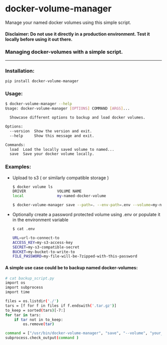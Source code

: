 # docker-volume-manager
Manage your named docker volumes using this simple script.

#### Disclaimer: Do not use it directly in a production environment. Test it locally before using it out there.


### Managing docker-volumes with a simple script.
-----

### Installation:

`pip install docker-volume-manager`

### Usage:

```bash
$ docker-volume-manager --help
Usage: docker-volume-manager [OPTIONS] COMMAND [ARGS]...

  Showcase different options to backup and load docker volumes.

Options:
  --version  Show the version and exit.
  --help     Show this message and exit.

Commands:
  load  Load the locally saved volume to named...
  save  Save your docker volume locally.
```

### Examples:
- Upload to s3 ( or similarly compatible storage )

  ```bash
  $ docker volume ls
  DRIVER              VOLUME NAME
  local               my-named-docker-volume

  $ docker-volume-manager save --path=. --env-path=.env --volume=my-named-docker-volume --to-s3  --interactive=False
  ```

- Optionally create a password protected volume using .env or populate it in the environment variable
  ```bash
  $ cat .env

  URL=url-to-connect-to
  ACCESS_KEY=my-s3-access-key
  SECRET=my-s3-compatible-secret
  BUCKET=my-bucket-to-write-to
  FILE_PASSWORD=my-file-will-be-7zipped-with-this-password
  ```

#### A simple use case could be to backup named docker-volumes:
  ```bash
  # cat backup_script.py
  import os
  import subprocess
  import time

  files = os.listdir('./')
  tars = [f for f in files if f.endswith('.tar.gz')]
  to_keep = sorted(tars)[-7:]
  for tar in tars:
      if tar not in to_keep:
          os.remove(tar)

  command = ["/usr/bin/docker-volume-manager", "save", "--volume", "your_docker_data_volume", "--interactive","False"]
  subprocess.check_output(command )
  ```
